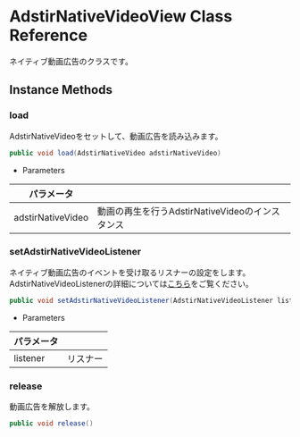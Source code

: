 # AdstirNativeVideoView Class Reference

ネイティブ動画広告のクラスです。  

## Instance Methods

### load
AdstirNativeVideoをセットして、動画広告を読み込みます。

```java
public void load(AdstirNativeVideo adstirNativeVideo)
```

* Parameters

|パラメータ||
|---|---|
|adstirNativeVideo|動画の再生を行うAdstirNativeVideoのインスタンス|

### setAdstirNativeVideoListener
ネイティブ動画広告のイベントを受け取るリスナーの設定をします。
AdstirNativeVideoListenerの詳細については[こちら]()をご覧ください。

```java
public void setAdstirNativeVideoListener(AdstirNativeVideoListener listener)
```

* Parameters

|パラメータ||
|---|---|
|listener|リスナー|

### release
動画広告を解放します。

```java
public void release()
```